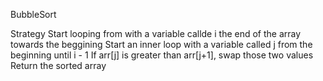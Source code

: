 BubbleSort

Strategy
    Start looping from with a variable callde i the end of the array towards the beggining
    Start an inner loop with a variable called j from the beginning until i - 1
    If arr[j] is greater than arr[j+1], swap those two values
    Return the sorted array


